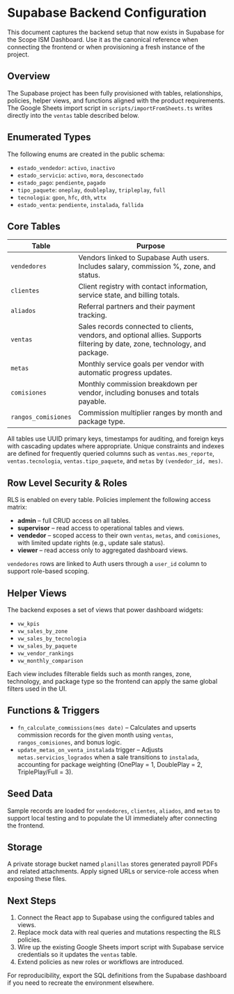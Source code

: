 # Supabase Backend Configuration

This document captures the backend setup that now exists in Supabase for the Scope ISM Dashboard. Use it as the canonical reference when connecting the frontend or when provisioning a fresh instance of the project.

## Overview

The Supabase project has been fully provisioned with tables, relationships, policies, helper views, and functions aligned with the product requirements. The Google Sheets import script in `scripts/importFromSheets.ts` writes directly into the `ventas` table described below.

## Enumerated Types

The following enums are created in the public schema:

- `estado_vendedor`: `activo`, `inactivo`
- `estado_servicio`: `activo`, `mora`, `desconectado`
- `estado_pago`: `pendiente`, `pagado`
- `tipo_paquete`: `oneplay`, `doubleplay`, `tripleplay`, `full`
- `tecnologia`: `gpon`, `hfc`, `dth`, `wttx`
- `estado_venta`: `pendiente`, `instalada`, `fallida`

## Core Tables

| Table | Purpose |
| --- | --- |
| `vendedores` | Vendors linked to Supabase Auth users. Includes salary, commission %, zone, and status. |
| `clientes` | Client registry with contact information, service state, and billing totals. |
| `aliados` | Referral partners and their payment tracking. |
| `ventas` | Sales records connected to clients, vendors, and optional allies. Supports filtering by date, zone, technology, and package. |
| `metas` | Monthly service goals per vendor with automatic progress updates. |
| `comisiones` | Monthly commission breakdown per vendor, including bonuses and totals payable. |
| `rangos_comisiones` | Commission multiplier ranges by month and package type. |

All tables use UUID primary keys, timestamps for auditing, and foreign keys with cascading updates where appropriate. Unique constraints and indexes are defined for frequently queried columns such as `ventas.mes_reporte`, `ventas.tecnologia`, `ventas.tipo_paquete`, and `metas` by `(vendedor_id, mes)`.

## Row Level Security & Roles

RLS is enabled on every table. Policies implement the following access matrix:

- **admin** – full CRUD access on all tables.
- **supervisor** – read access to operational tables and views.
- **vendedor** – scoped access to their own `ventas`, `metas`, and `comisiones`, with limited update rights (e.g., update sale status).
- **viewer** – read access only to aggregated dashboard views.

`vendedores` rows are linked to Auth users through a `user_id` column to support role-based scoping.

## Helper Views

The backend exposes a set of views that power dashboard widgets:

- `vw_kpis`
- `vw_sales_by_zone`
- `vw_sales_by_tecnologia`
- `vw_sales_by_paquete`
- `vw_vendor_rankings`
- `vw_monthly_comparison`

Each view includes filterable fields such as month ranges, zone, technology, and package type so the frontend can apply the same global filters used in the UI.

## Functions & Triggers

- `fn_calculate_commissions(mes date)` – Calculates and upserts commission records for the given month using `ventas`, `rangos_comisiones`, and bonus logic.
- `update_metas_on_venta_instalada` trigger – Adjusts `metas.servicios_logrados` when a sale transitions to `instalada`, accounting for package weighting (OnePlay = 1, DoublePlay = 2, TriplePlay/Full = 3).

## Seed Data

Sample records are loaded for `vendedores`, `clientes`, `aliados`, and `metas` to support local testing and to populate the UI immediately after connecting the frontend.

## Storage

A private storage bucket named `planillas` stores generated payroll PDFs and related attachments. Apply signed URLs or service-role access when exposing these files.

## Next Steps

1. Connect the React app to Supabase using the configured tables and views.
2. Replace mock data with real queries and mutations respecting the RLS policies.
3. Wire up the existing Google Sheets import script with Supabase service credentials so it updates the `ventas` table.
4. Extend policies as new roles or workflows are introduced.

For reproducibility, export the SQL definitions from the Supabase dashboard if you need to recreate the environment elsewhere.
